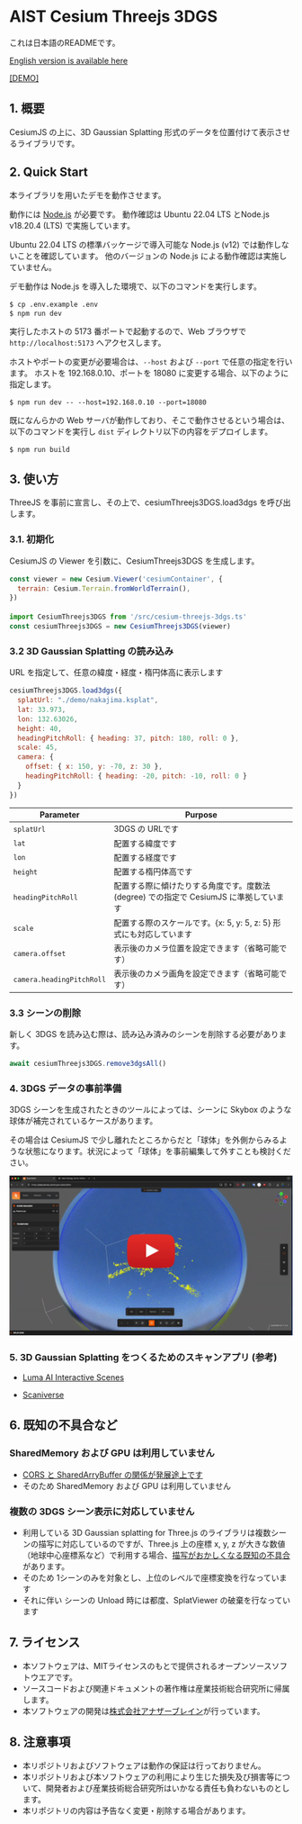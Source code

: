 # AIST Cesium Threejs 3DGS

これは日本語のREADMEです。

[English version is available here](README.md)

[[DEMO]](https://hisayan.github.io/cesium-threejs-3dgs/)

## 1. 概要

CesiumJS の上に、3D Gaussian Splatting 形式のデータを位置付けて表示させるライブラリです。

## 2. Quick Start

本ライブラリを用いたデモを動作させます。

動作には [Node.js](https://nodejs.org/) が必要です。
動作確認は Ubuntu 22.04 LTS とNode.js v18.20.4 (LTS) で実施しています。

Ubuntu 22.04 LTS の標準バッケージで導入可能な Node.js (v12) では動作しないことを確認しています。
他のバージョンの Node.js による動作確認は実施していません。

デモ動作は Node.js を導入した環境で、以下のコマンドを実行します。

```shell
$ cp .env.example .env
$ npm run dev
```

実行したホストの 5173 番ポートで起動するので、Web ブラウザで `http://localhost:5173` へアクセスします。

ホストやポートの変更が必要場合は、`--host` および `--port` で任意の指定を行います。
ホストを 192.168.0.10、ポートを 18080 に変更する場合、以下のように指定します。

```shell
$ npm run dev -- --host=192.168.0.10 --port=18080
```

既になんらかの Web サーバが動作しており、そこで動作させるという場合は、以下のコマンドを実行し `dist` ディレクトリ以下の内容をデプロイします。

```shell
$ npm run build
```

## 3. 使い方

ThreeJS を事前に宣言し、その上で、cesiumThreejs3DGS.load3dgs を呼び出します。

### 3.1. 初期化

CesiumJS の Viewer を引数に、CesiumThreejs3DGS を生成します。

```javascript
const viewer = new Cesium.Viewer('cesiumContainer', {
  terrain: Cesium.Terrain.fromWorldTerrain(),
})

import CesiumThreejs3DGS from '/src/cesium-threejs-3dgs.ts'
const cesiumThreejs3DGS = new CesiumThreejs3DGS(viewer)
```

### 3.2 3D Gaussian Splatting の読み込み

URL を指定して、任意の緯度・経度・楕円体高に表示します

```javascript
cesiumThreejs3DGS.load3dgs({
  splatUrl: "./demo/nakajima.ksplat",
  lat: 33.973,
  lon: 132.63026,
  height: 40,
  headingPitchRoll: { heading: 37, pitch: 180, roll: 0 },
  scale: 45,
  camera: {
    offset: { x: 150, y: -70, z: 30 },
    headingPitchRoll: { heading: -20, pitch: -10, roll: 0 }
  }
})
```

| Parameter | Purpose |
| --- | --- |
| `splatUrl` | 3DGS の URLです
| `lat` | 配置する緯度です
| `lon` | 配置する経度です
| `height` | 配置する楕円体高です
| `headingPitchRoll` | 配置する際に傾けたりする角度です。度数法(degree) での指定で CesiumJS に準拠しています
| `scale` | 配置する際のスケールです。{x: 5, y: 5, z: 5} 形式にも対応しています
| `camera.offset` | 表示後のカメラ位置を設定できます（省略可能です）
| `camera.headingPitchRoll` | 表示後のカメラ画角を設定できます（省略可能です）

### 3.3 シーンの削除

新しく 3DGS を読み込む際は、読み込み済みのシーンを削除する必要があります。

```javascript
await cesiumThreejs3DGS.remove3dgsAll()
```

### 4. 3DGS データの事前準備

3DGS シーンを生成されたときのツールによっては、シーンに Skybox のような球体が補完されているケースがあります。

その場合は CesiumJS で少し離れたところからだと「球体」を外側からみるような状態になります。状況によって「球体」を事前編集して外すことも検討ください。

[![事前編集方法](doc/youtube.png)](https://youtu.be/rEvuZaIcKDU)

### 5. 3D Gaussian Splatting をつくるためのスキャンアプリ (参考)

+ [Luma AI Interactive Scenes](https://lumalabs.ai/interactive-scenes)

+ [Scaniverse](https://scaniverse.com/)

## 6. 既知の不具合など

### SharedMemory および GPU は利用していません

+ [CORS と SharedArryBuffer の関係が発展途上です](https://github.com/mkkellogg/GaussianSplats3D?tab=readme-ov-file#cors-issues-and-sharedarraybuffer)
+ そのため SharedMemory および GPU は利用していません

### 複数の 3DGS シーン表示に対応していません

+ 利用している 3D Gaussian splatting for Three.js のライブラリは複数シーンの描写に対応しているのですが、Three.js 上の座標 x, y, z が大きな数値（地球中心座標系など）で利用する場合、[描写がおかしくなる既知の不具合](https://github.com/mkkellogg/GaussianSplats3D/issues/336) があります。
+ そのため 1シーンのみを対象とし、上位のレベルで座標変換を行なっています
+ それに伴い シーンの Unload 時には都度、SplatViewer の破棄を行なっています

## 7. ライセンス

- 本ソフトウェアは、MITライセンスのもとで提供されるオープンソースソフトウエアです。
- ソースコードおよび関連ドキュメントの著作権は産業技術総合研究所に帰属します。
- 本ソフトウェアの開発は[株式会社アナザーブレイン](https://www.anotherbrain.co.jp/)が行っています。

## 8. 注意事項

- 本リポジトリおよびソフトウェアは動作の保証は行っておりません。
- 本リポジトリおよび本ソフトウェアの利用により生じた損失及び損害等について、開発者および産業技術総合研究所はいかなる責任も負わないものとします。
- 本リポジトリの内容は予告なく変更・削除する場合があります。

